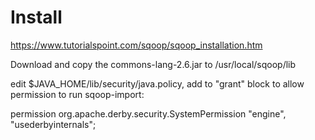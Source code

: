 # Install
https://www.tutorialspoint.com/sqoop/sqoop_installation.htm

Download and copy the commons-lang-2.6.jar to /usr/local/sqoop/lib

edit $JAVA_HOME/lib/security/java.policy, add to "grant" block to allow permission to run sqoop-import:

permission org.apache.derby.security.SystemPermission "engine", "usederbyinternals";
